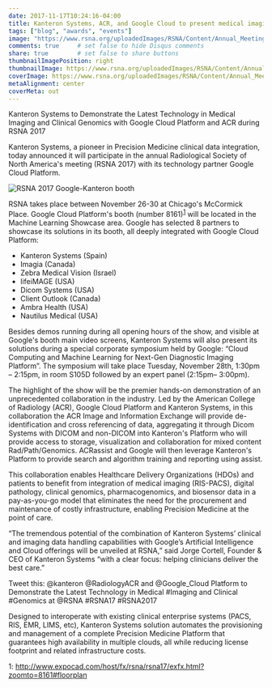 ```yaml
---
date: 2017-11-17T10:24:16-04:00
title: Kanteron Systems, ACR, and Google Cloud to present medical imaging and genomic data integration at RSNA 2017
tags: ["blog", "awards", "events"]
image: "https://www.rsna.org/uploadedImages/RSNA/Content/Annual_Meeting/2017/Exhibitor_Assets/RSNA-2017-Logo-with-Dates.png"
comments: true     # set false to hide Disqus comments
share: true        # set false to share buttons
thumbnailImagePosition: right
thumbnailImage: https://www.rsna.org/uploadedImages/RSNA/Content/Annual_Meeting/2017/Exhibitor_Assets/RSNA-2017-Logo-with-Dates.png
coverImage: https://www.rsna.org/uploadedImages/RSNA/Content/Annual_Meeting/2017/Exhibitor_Assets/RSNA-2017-Logo-with-Dates.png
metaAlignment: center
coverMeta: out
---
```


Kanteron Systems to Demonstrate the Latest Technology in Medical Imaging and Clinical Genomics with Google Cloud Platform and ACR during RSNA 2017

<!--more-->

Kanteron Systems, a pioneer in Precision Medicine clinical data integration, today announced it will participate in the annual Radiological Society of North America's meeting (RSNA 2017) with its technology partner Google Cloud Platform.

![RSNA 2017 Google-Kanteron booth](https://farm5.staticflickr.com/4572/24911376088_c2dfb3cc70_k.jpg) 

RSNA takes place between November 26-30 at Chicago's McCormick Place. Google Cloud Platform's booth (number 8161)<sup>[1](#footnote1)</sup> will be located in the Machine Learning Showcase area. Google has selected 8 partners to showcase its solutions in its booth, all deeply integrated with Google Cloud Platform:

- Kanteron Systems (Spain)
- Imagia (Canada)
- Zebra Medical Vision (Israel)
- lifeiMAGE (USA)
- Dicom Systems (USA)
- Client Outlook (Canada)
- Ambra Health (USA)
- Nautilus Medical (USA)

Besides demos running during all opening hours of the show, and visible at Google's booth main video screens, Kanteron Systems will also present its solutions during a special corporate symposium held by Google: “Cloud Computing and Machine Learning for Next-Gen Diagnostic Imaging Platform”. The symposium will take place Tuesday, November 28th, 1:30pm – 2:15pm, in room S105D followed by an expert panel (2:15pm– 3:00pm).

The highlight of the show will be the premier hands-on demonstration of an unprecedented collaboration in the industry. Led by the American College of Radiology (ACR), Google Cloud Platform and Kanteron Systems, in this collaboration the ACR Image and Information Exchange will provide de-identification and cross referencing of data, aggregating it through Dicom Systems with DICOM and non-DICOM into Kanteron's Platform who will provide access to storage, visualization and collaboration for mixed content Rad/Path/Genomics. ACRassist and Google will then leverage Kanteron's Platform to provide search and algorithm training and reporting using assist.

This collaboration enables Healthcare Delivery Organizations (HDOs) and patients to benefit from integration of medical imaging (RIS-PACS), digital pathology, clinical genomics, pharmacogenomics, and biosensor data in a pay-as-you-go model that eliminates the need for the procurement and maintenance of costly infrastructure, enabling Precision Medicine at the point of care.

“The tremendous potential of the combination of Kanteron Systems’ clinical and imaging data handling capabilities with Google’s Artificial Intelligence and Cloud offerings will be unveiled at RSNA,” said Jorge Cortell, Founder & CEO of Kanteron Systems “with a clear focus: helping clinicians deliver the best care.” 

Tweet this: @kanteron @RadiologyACR and @Google_Cloud Platform to Demonstrate the Latest Technology in Medical #Imaging and Clinical #Genomics at @RSNA #RSNA17 #RSNA2017

Designed to interoperate with existing clinical enterprise systems (PACS, RIS, EMR, LIMS, etc), Kanteron Systems solution automates the provisioning and management of a complete Precision Medicine Platform that guarantees high availability in multiple clouds, all while reducing license footprint and related infrastructure costs.

<a name="footnote1">1</a>: http://www.expocad.com/host/fx/rsna/rsna17/exfx.html?zoomto=8161#floorplan